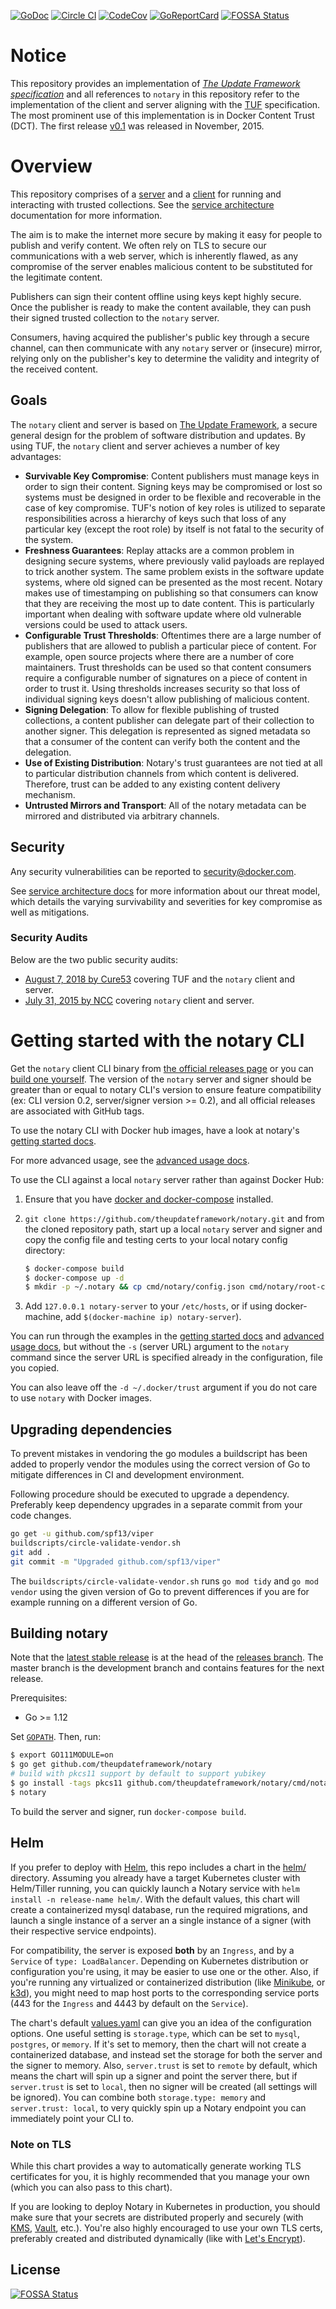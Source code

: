 [![GoDoc](https://godoc.org/github.com/theupdateframework/notary?status.svg)](https://godoc.org/github.com/theupdateframework/notary)
[![Circle CI](https://circleci.com/gh/theupdateframework/notary/tree/master.svg?style=shield)](https://circleci.com/gh/theupdateframework/notary/tree/master) [![CodeCov](https://codecov.io/github/theupdateframework/notary/coverage.svg?branch=master)](https://codecov.io/github/theupdateframework/notary) [![GoReportCard](https://goreportcard.com/badge/theupdateframework/notary)](https://goreportcard.com/report/github.com/theupdateframework/notary)
[![FOSSA Status](https://app.fossa.io/api/projects/git%2Bgithub.com%2Ftheupdateframework%2Fnotary.svg?type=shield)](https://app.fossa.io/projects/git%2Bgithub.com%2Ftheupdateframework%2Fnotary?ref=badge_shield)

# Notice

This repository provides an implementation of 
*[The Update Framework specification](https://github.com/theupdateframework/specification)* 
and all references to `notary` in this repository refer to the implementation of the client 
and server aligning with the [TUF](https://github.com/theupdateframework/specification) specification.
The most prominent use of this implementation is in Docker Content Trust (DCT).
The first release [v0.1](https://github.com/notaryproject/notary/releases/tag/v0.1) was released in November, 2015.

# Overview

This repository comprises of a [server](cmd/notary-server) and a [client](cmd/notary) for running and interacting
with trusted collections. See the [service architecture](docs/service_architecture.md) documentation
for more information.

The aim is to make the internet more secure by making it easy for people to
publish and verify content. We often rely on TLS to secure our communications
with a web server, which is inherently flawed, as any compromise of the server
enables malicious content to be substituted for the legitimate content.

Publishers can sign their content offline using keys kept highly
secure. Once the publisher is ready to make the content available, they can
push their signed trusted collection to the `notary` server.

Consumers, having acquired the publisher's public key through a secure channel,
can then communicate with any `notary` server or (insecure) mirror, relying
only on the publisher's key to determine the validity and integrity of the
received content.

## Goals

The `notary` client and server is based on [The Update Framework](https://www.theupdateframework.com/), a secure general design for the problem of software distribution and updates. By using TUF, the `notary` client and server achieves a number of key advantages:

* **Survivable Key Compromise**: Content publishers must manage keys in order to sign their content. Signing keys may be compromised or lost so systems must be designed in order to be flexible and recoverable in the case of key compromise. TUF's notion of key roles is utilized to separate responsibilities across a hierarchy of keys such that loss of any particular key (except the root role) by itself is not fatal to the security of the system.
* **Freshness Guarantees**: Replay attacks are a common problem in designing secure systems, where previously valid payloads are replayed to trick another system. The same problem exists in the software update systems, where old signed can be presented as the most recent. Notary makes use of timestamping on publishing so that consumers can know that they are receiving the most up to date content. This is particularly important when dealing with software update where old vulnerable versions could be used to attack users.
* **Configurable Trust Thresholds**: Oftentimes there are a large number of publishers that are allowed to publish a particular piece of content. For example, open source projects where there are a number of core maintainers. Trust thresholds can be used so that content consumers require a configurable number of signatures on a piece of content in order to trust it. Using thresholds increases security so that loss of individual signing keys doesn't allow publishing of malicious content.
* **Signing Delegation**: To allow for flexible publishing of trusted collections, a content publisher can delegate part of their collection to another signer. This delegation is represented as signed metadata so that a consumer of the content can verify both the content and the delegation.
* **Use of Existing Distribution**: Notary's trust guarantees are not tied at all to particular distribution channels from which content is delivered. Therefore, trust can be added to any existing content delivery mechanism.
* **Untrusted Mirrors and Transport**: All of the notary metadata can be mirrored and distributed via arbitrary channels.

## Security

Any security vulnerabilities can be reported to security@docker.com.

See [service architecture docs](docs/service_architecture.md#threat-model) for more information about our threat model, which details the varying survivability and severities for key compromise as well as mitigations.

### Security Audits

Below are the two public security audits:

* [August 7, 2018 by Cure53](docs/resources/cure53_tuf_notary_audit_2018_08_07.pdf) covering TUF and the `notary` client and server.
* [July 31, 2015 by NCC](docs/resources/ncc_docker_notary_audit_2015_07_31.pdf) covering `notary` client and server.

# Getting started with the notary CLI

Get the `notary` client CLI binary from [the official releases page](https://github.com/theupdateframework/notary/releases) or you can [build one yourself](#building-notary).
The version of the `notary` server and signer should be greater than or equal to notary CLI's version to ensure feature compatibility (ex: CLI version 0.2, server/signer version >= 0.2), and all official releases are associated with GitHub tags.

To use the notary CLI with Docker hub images, have a look at notary's
[getting started docs](docs/getting_started.md).

For more advanced usage, see the
[advanced usage docs](docs/advanced_usage.md).

To use the CLI against a local `notary` server rather than against Docker Hub:

1. Ensure that you have [docker and docker-compose](https://docs.docker.com/compose/install/) installed.
1. `git clone https://github.com/theupdateframework/notary.git` and from the cloned repository path,
    start up a local `notary` server and signer and copy the config file and testing certs to your
    local notary config directory:

    ```sh
    $ docker-compose build
    $ docker-compose up -d
    $ mkdir -p ~/.notary && cp cmd/notary/config.json cmd/notary/root-ca.crt ~/.notary
    ```

1. Add `127.0.0.1 notary-server` to your `/etc/hosts`, or if using docker-machine,
    add `$(docker-machine ip) notary-server`).

You can run through the examples in the
[getting started docs](docs/getting_started.md) and
[advanced usage docs](docs/advanced_usage.md), but
without the `-s` (server URL) argument to the `notary` command since the server
URL is specified already in the configuration, file you copied.

You can also leave off the `-d ~/.docker/trust` argument if you do not care
to use `notary` with Docker images.

## Upgrading dependencies

To prevent mistakes in vendoring the go modules a buildscript has been added to properly vendor the modules using the correct version of Go to mitigate differences in CI and development environment.

Following procedure should be executed to upgrade a dependency. Preferably keep dependency upgrades in a separate commit from your code changes.

```bash
go get -u github.com/spf13/viper
buildscripts/circle-validate-vendor.sh
git add .
git commit -m "Upgraded github.com/spf13/viper"
```

The `buildscripts/circle-validate-vendor.sh` runs `go mod tidy` and `go mod vendor` using the given version of Go to prevent differences if you are for example running on a different version of Go.

## Building notary

Note that the [latest stable release](https://github.com/theupdateframework/notary/releases) is at the head of the
[releases branch](https://github.com/theupdateframework/notary/tree/releases).  The master branch is the development
branch and contains features for the next release.

Prerequisites:

* Go >= 1.12

Set [```GOPATH```](https://golang.org/doc/code.html#GOPATH). Then, run:

```bash
$ export GO111MODULE=on
$ go get github.com/theupdateframework/notary
# build with pkcs11 support by default to support yubikey
$ go install -tags pkcs11 github.com/theupdateframework/notary/cmd/notary
$ notary
```

To build the server and signer, run `docker-compose build`.

## Helm

If you prefer to deploy with [Helm](https://helm.sh), this repo includes a chart in the [helm/](helm/) directory. Assuming you already have a target Kubernetes cluster with Helm/Tiller running, you can quickly launch a Notary service with `helm install -n release-name helm/`. With the default values, this chart will create a containerized mysql database, run the required migrations, and launch a single instance of a server an a single instance of a signer (with their respective service endpoints).

For compatibility, the server is exposed **both** by an `Ingress`, and by a `Service` of `type: LoadBalancer`. Depending on Kubernetes distribution or configuration you're using, it may be easier to use one or the other. Also, if you're running any virtualized or containerized distribution (like [Minikube](https://github.com/kubernetes/minikube), or [k3d](https://github.com/rancher/k3d)), you might need to map host ports to the corresponding service ports (443 for the `Ingress` and 4443 by default on the `Service`).

The chart's default [values.yaml](helm/values.yaml) can give you an idea of the configuration options. One useful setting is `storage.type`, which can be set to `mysql`, `postgres`, or `memory`. If it's set to memory, then the chart will not create a containerized database, and instead set the storage for both the server and the signer to memory. Also, `server.trust` is set to `remote` by default, which means the chart will spin up a signer and point the server there, but if `server.trust` is set to `local`, then no signer will be created (all settings will be ignored). You can combine both `storage.type: memory` and `server.trust: local`, to very quickly spin up a Notary endpoint you can immediately point your CLI to.

### Note on TLS

While this chart provides a way to automatically generate working TLS certificates for you, it is highly recommended that you manage your own (which you can also pass to this chart).

If you are looking to deploy Notary in Kubernetes in production, you should make sure that your secrets are distributed properly and securely (with [KMS](https://aws.amazon.com/kms/), [Vault](https://www.vaultproject.io), etc.). You're also highly encouraged to use your own TLS certs, preferably created and distributed dynamically (like with [Let's Encrypt](https://letsencrypt.org)).
## License

[![FOSSA Status](https://app.fossa.io/api/projects/git%2Bgithub.com%2Ftheupdateframework%2Fnotary.svg?type=large)](https://app.fossa.io/projects/git%2Bgithub.com%2Ftheupdateframework%2Fnotary?ref=badge_large)
